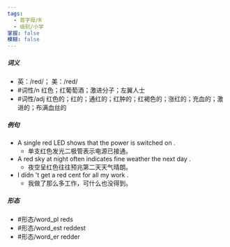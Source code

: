 ```yaml
---
tags:
  - 首字母/R
  - 级别/小学
掌握: false
模糊: false
---
```

##### 词义
- 英：/red/； 美：/red/
- #词性/n  红色；红葡萄酒；激进分子；左翼人士
- #词性/adj  红色的；红的；通红的；红肿的；红褐色的；涨红的；充血的；激进的；布满血丝的
##### 例句
- A single red LED shows that the power is switched on .
	- 单支红色发光二极管表示电源已接通。
- A red sky at night often indicates fine weather the next day .
	- 夜空呈红色往往预兆第二天天气晴朗。
- I didn 't get a red cent for all my work .
	- 我做了那么多工作，可什么也没得到。
##### 形态
- #形态/word_pl reds
- #形态/word_est reddest
- #形态/word_er redder
